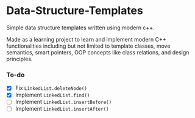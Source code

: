 # Data-Structure-Templates
Simple data structure templates written using modern c++.

Made as a learning project to learn and implement modern C++ functionalities including but not limited to template classes, move semantics, smart pointers, OOP concepts like class relations, and design principles.

### To-do

- [x] Fix `LinkedList.deleteNode()`
- [x] Implement `LinkedList.find()`
- [ ] Implement `LinkedList.insertBefore()`
- [ ] Implement `LinkedList.insertAfter()`
